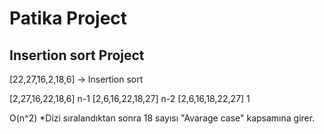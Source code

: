 # Patika Project
## Insertion sort Project
[22,27,16,2,18,6] -> Insertion sort

[2,27,16,22,18,6] n-1
[2,6,16,22,18,27] n-2
[2,6,16,18,22,27] 1

O(n^2)
*Dizi sıralandıktan sonra 18 sayısı "Avarage case" kapsamına girer.
